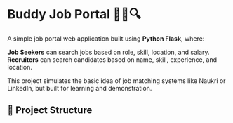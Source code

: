 # Buddy Job Portal 🧑‍💼🔍

A simple job portal web application built using **Python Flask**, where:

**Job Seekers** can search jobs based on role, skill, location, and salary.
**Recruiters** can search candidates based on name, skill, experience, and location.

This project simulates the basic idea of job matching systems like Naukri or LinkedIn, but built for learning and demonstration.


## 📁 Project Structure

